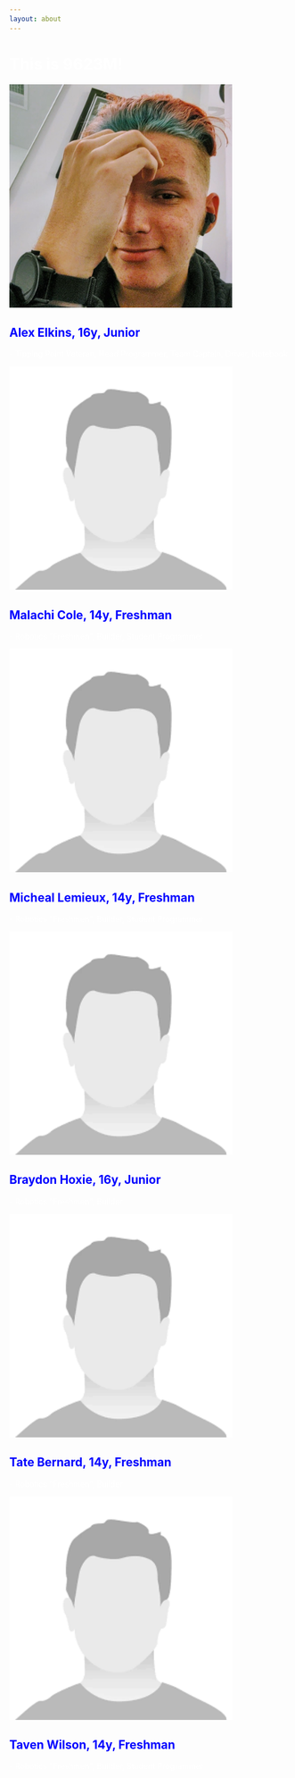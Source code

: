 ```yaml
---
layout: about
---
```


<h1 style="color:white">This is 9623M!</h1>

<img src="/assets/img/Alex1.jpg" alt="Alex Elkins" width="400" height="400">
<h2 style="color:blue">Alex Elkins, 16y, Junior</h2>
<p style="color:white">- Tipping Point Veteran, Head Programmer, Team Captain, Driver, Notebook</p>

<p> </p>
<img src="/assets/img/humanplaceholder.png" alt="Malachi Cole" width="400" height="400">
<h2 style="color:blue">Malachi Cole, 14y, Freshman</h2>
<p style="color:white">- Robotics "Freshmen", Builder, Student Programmer</p>

<p> </p>
<img src="/assets/img/humanplaceholder.png" alt="Micheal Lemieux" width="400" height="400">
<h2 style="color:blue">Micheal Lemieux, 14y, Freshman</h2>
<p style="color:white">- Robotics "Freshmen", Builder, Student Programmer</p>

<p> </p>
<img src="/assets/img/humanplaceholder.png" alt="Brayden Hoxie" width="400" height="400">
<h2 style="color:blue">Braydon Hoxie, 16y, Junior</h2>
<p style="color:white">- Robotics "Freshmen", Builder</p>

<p> </p>
<img src="/assets/img/humanplaceholder.png" alt="Tate Bernard" width="400" height="400">
<h2 style="color:blue">Tate Bernard, 14y, Freshman</h2>
<p style="color:white">- Robotics "Freshmen", Builder</p>

<p> </p>
<img src="/assets/img/humanplaceholder.png" alt="Taven Wilson" width="400" height="400">
<h2 style="color:blue">Taven Wilson, 14y, Freshman</h2>
<p style="color:white">- Robotics "Freshmen", Builder, Student Programmer</p>